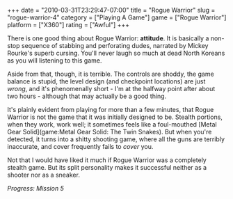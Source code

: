 +++
date = "2010-03-31T23:29:47-07:00"
title = "Rogue Warrior"
slug = "rogue-warrior-4"
category = ["Playing A Game"]
game = ["Rogue Warrior"]
platform = ["X360"]
rating = ["Awful"]
+++

There is one good thing about Rogue Warrior: <b>attitude</b>.  It is basically a non-stop sequence of stabbing and perforating dudes, narrated by Mickey Rourke's superb cursing.  You'll never laugh so much at dead North Koreans as you will listening to this game.

Aside from that, though, it is terrible.  The controls are shoddy, the game balance is stupid, the level design (and checkpoint locations) are just <i>wrong</i>, and it's phenomenally short - I'm at the halfway point after about two hours - although that may actually be a good thing.

It's plainly evident from playing for more than a few minutes, that Rogue Warrior is not the game that it was initially designed to be.  Stealth portions, when they work, work well; it sometimes feels like a foul-mouthed [Metal Gear Solid](game:Metal Gear Solid: The Twin Snakes).  But when you're detected, it turns into a shitty shooting game, where all the guns are terribly inaccurate, and cover frequently fails to <i>cover</i> you.

Not that I would have liked it much if Rogue Warrior was a completely stealth game.  But its split personality makes it successful neither as a shooter nor as a sneaker.

<i>Progress: Mission 5</i>
